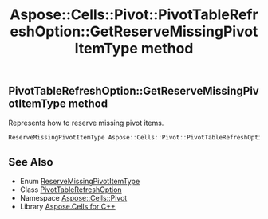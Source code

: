 ﻿---
title: Aspose::Cells::Pivot::PivotTableRefreshOption::GetReserveMissingPivotItemType method
linktitle: GetReserveMissingPivotItemType
second_title: Aspose.Cells for C++ API Reference
description: 'Aspose::Cells::Pivot::PivotTableRefreshOption::GetReserveMissingPivotItemType method. Represents how to reserve missing pivot items in C++.'
type: docs
weight: 600
url: /cpp/aspose.cells.pivot/pivottablerefreshoption/getreservemissingpivotitemtype/
---
## PivotTableRefreshOption::GetReserveMissingPivotItemType method


Represents how to reserve missing pivot items.

```cpp
ReserveMissingPivotItemType Aspose::Cells::Pivot::PivotTableRefreshOption::GetReserveMissingPivotItemType()
```

## See Also

* Enum [ReserveMissingPivotItemType](../../reservemissingpivotitemtype/)
* Class [PivotTableRefreshOption](../)
* Namespace [Aspose::Cells::Pivot](../../)
* Library [Aspose.Cells for C++](../../../)
